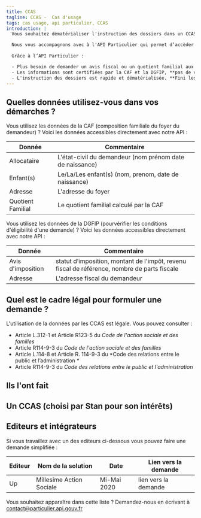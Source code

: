 ```yaml
---
title: CCAS
tagline: CCAS -  Cas d'usage
tags: cas usage, api particulier, CCAS
introduction: |
  Vous souhaitez dématérialiser l'instruction des dossiers dans un CCAS ? Vous êtes un CCAS vous-même, ou bien un éditeur de logiciel ?

  Nous vous accompagnons avec à l'API Particulier qui permet d’accèder aux données de la CAF et de la DGFIP. 
  
  Grâce à l’API Particulier :

  - Plus besoin de demander un avis fiscal ou un quotient familial aux citoyens
  - Les informations sont certifiées par la CAF et la DGFIP, **pas de vérifications supplémentaire**.
  - L'instruction des dossiers est rapide et dématérialisée. **Fini les pièces justuificatives** papier.
---
```


## Quelles données utilisez-vous dans vos démarches ?

Vous utilisez les données de la CAF (composition familiale du foyer du demandeur) ? Voici les données accessibles directement avec notre API : 

| Donnée            | Commentaire                                              |
| ----------------- | -------------------------------------------------------- |
| Allocataire       | L'état-civil du demandeur (nom prénom date de naissance) |
| Enfant(s)         | Le/La/Les enfant(s) (nom, prenom, date de naissance)     |
| Adresse           | L'adresse du foyer                                       |
| Quotient Familial | Le quotient familial calculé par la CAF                  |

Vous utilisez les données de la DGFIP (pourvérifier les conditions d'éligibilité d'une demande) ? Voici les données accessibles directement avec notre API :

| Donnée            | Commentaire                                                                                  |
| ----------------- | -------------------------------------------------------------------------------------------- |
| Avis d'imposition | statut d’imposition, montant de l'impôt, revenu fiscal de référence, nombre de parts fiscale |
| Adresse           | L'adresse fiscal du demandeur                                                                |


## Quel est le cadre légal pour formuler une demande ?

L'utilisation de la données par les CCAS est légale. Vous pouvez consulter :

* Article L.312-1 et Article R123-5 du *Code de l'action sociale et des familles*
* <External href="https://www.legifrance.gouv.fr/affichCodeArticle.do?idArticle=LEGIARTI000026799356&cidTexte=LEGITEXT000006074069&dateTexte=20121219">Article R114-9-3</External> du *Code de l'action sociale et des familles* 
* Article L.114-8 et Article R. 114-9-3 du *Code des relations entre le public et l’administration *
* <External href="https://www.legifrance.gouv.fr/affichCodeArticle.do;jsessionid=83A5E43D6A6710F0F0FFE705AA476AA5.tplgfr26s_3?cidTexte=LEGITEXT000031366350&idArticle=LEGIARTI000038029900&dateTexte=20190213&categorieLien=id#LEGIARTI000038029900">Article R114-9-3</External> du *Code des relations entre le public et l'administration*


## Ils l'ont fait

## Un CCAS (choisi par Stan pour son intérêts)



## Editeurs et intégrateurs

Si vous travaillez avec un des editeurs ci-dessous vous pouvez faire une demande simplifiée :


| Editeur | Nom de la solution       | Date        | Lien vers la demande                              |
| ------- | ------------------------ | ----------- | ------------------------------------------------- |
| Up      | Millesime Action Sociale | Mi-Mai 2020 | <External href="">lien vers la demande</External> |


Vous souhaitez apparaître dans cette liste ? Demandez-nous en écrivant à [contact@particulier.api.gouv.fr](mailto:contact@particulier.api.gouv.fr)
